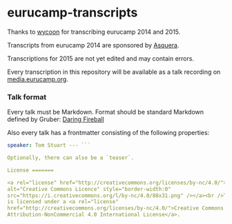eurucamp-transcripts
====================

Thanks to [wycoon](http://www.wyccon.com/) for transcribing eurucamp 2014 and 2015.

Transcripts from eurucamp 2014 are sponsored by [Asquera](http://asquera.org).

Transcriptions for 2015 are not yet edited and may contain errors.

Every transcription in this repository will be available as a talk recording on
[media.eurucamp.org](http://media.eurucamp.org).

### Talk format

Every talk must be Markdown. Format should be standard Markdown defined by
Gruber: [Daring Fireball](http://daringfireball.net/projects/markdown/syntax)

Also every talk has a frontmatter consisting of the following properties:
```yaml --- title: "Refactoring Ruby with Monads (or, Monads: The Good Parts)"
speaker: Tom Stuart --- ```

Optionally, there can also be a `teaser`.

License =======

<a rel="license" href="http://creativecommons.org/licenses/by-nc/4.0/"><img
alt="Creative Commons Licence" style="border-width:0"
src="https://i.creativecommons.org/l/by-nc/4.0/88x31.png" /></a><br />This work
is licensed under a <a rel="license"
href="http://creativecommons.org/licenses/by-nc/4.0/">Creative Commons
Attribution-NonCommercial 4.0 International License</a>.
